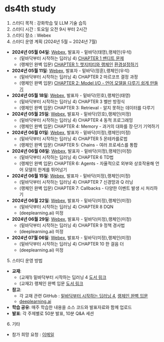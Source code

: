 # ds4th study
1) 스터디 목적 : 강화학습 및 LLM 기술 습득
2) 스터디 시간 : 토요일 오전 9시 부터 2시간
3) 스터디 장소 : Webex
4) 스터디 운영 계획 (2024년 5월 ~ 2024년 7월)
- **2024년 05월 04일**: [Webex](https://lgehq.webex.com/lgehq/e.php?MTID=mec2b0d984b6a169382ed1e42be474e46	), 발표자 - 밑바닥(태영),랭체인(우석)
  - (밑바닥부터 시작하는 딥러닝 4) [CHAPTER 1 밴디트 문제](https://github.com/restful3/ds4th_study/blob/main/source/%EB%B0%91%EB%B0%94%EB%8B%A5%EB%B6%80%ED%84%B0_%EC%8B%9C%EC%9E%91%ED%95%98%EB%8A%94_%EB%94%A5%EB%9F%AC%EB%8B%9D_4/ch01_%EB%B0%B4%EB%94%94%ED%8A%B8_%EB%AC%B8%EC%A0%9C_Song.ipynb)
  - (랭체인 완벽 입문) [CHAPTER 1: 챗지피티와 랭체인](https://github.com/restful3/ds4th_study/blob/main/source/%EB%9E%AD%EC%B2%B4%EC%9D%B8_%EC%99%84%EB%B2%BD_%EC%9E%85%EB%AC%B8/Ch1.%20%EC%B1%97GPT%EC%99%80%20%EB%9E%AD%EC%B2%B4%EC%9D%B8_jeong.ipynb)
[환경설정하기](https://github.com/restful3/ds4th_study/blob/main/source/%EB%9E%AD%EC%B2%B4%EC%9D%B8_%EC%99%84%EB%B2%BD_%EC%9E%85%EB%AC%B8/langchain/langchain%20%ED%99%98%EA%B2%BD%20%EC%84%A4%EC%A0%95.md)
- **2024년 05월 11일**: [Webex](https://lgehq.webex.com/lgehq-ko/j.php?MTID=mf200f5f061fd05faedd2bdd7b5f4f874	), 발표자 - 밑바닥(정훈),랭체인(우석)
  - (밑바닥부터 시작하는 딥러닝 4) CHAPTER 2 마르코프 결정 과정
  - (랭체인 완벽 입문) [CHAPTER 2: Model I/O - 언어 모델을 다루기 쉽게 만들기](https://github.com/restful3/ds4th_study/blob/main/source/%EB%9E%AD%EC%B2%B4%EC%9D%B8_%EC%99%84%EB%B2%BD_%EC%9E%85%EB%AC%B8/Ch2.%20Model%20IO_jeong.ipynb)
- **2024년 05월 18일**: [Webex](https://lgehq.webex.com/lgehq/j.php?MTID=m87953fe1d77cbb7eb8f78d53e7b38e9f	), 발표자 - 밑바닥(민호),랭체인(태영)
  - (밑바닥부터 시작하는 딥러닝 4) CHAPTER 3 벨만 방정식
  - (랭체인 완벽 입문) CHAPTER 3: Retrieval - 알지 못하는 데이터를 다루기
- **2024년 05월 25일**: [Webex](https://lgehq.webex.com/lgehq-ko/j.php?MTID=ma995b7204cff42e96e4fae240a394b06	), 발표자 - 밑바닥(민호),랭체인(미정)
  - (밑바닥부터 시작하는 딥러닝 4) CHAPTER 4 동적 프로그래밍
  - (랭체인 완벽 입문) CHAPTER 4: Memory - 과거의 대화를 장·단기 기억하기
- **2024년 06월 01일**: [Webex](https://lgehq.webex.com/lgehq/j.php?MTID=m62d5b5ffc2a3f265fc4e102c7702935a	), 발표자 - 밑바닥(미정),랭체인(미정)
  - (밑바닥부터 시작하는 딥러닝 4) CHAPTER 5 몬테카를로법
  - (랭체인 완벽 입문) CHAPTER 5: Chains - 여러 프로세스를 통합
- **2024년 06월 08일**: [Webex](https://lgehq.webex.com/lgehq/j.php?MTID=me8df8edb3cf9994a451c99acc1f749ea	), 발표자 - 밑바닥(미정),랭체인(미정)
  - (밑바닥부터 시작하는 딥러닝 4) CHAPTER 6 TD법
  - (랭체인 완벽 입문) CHAPTER 6: Agents - 자율적으로 외부와 상호작용해 언어 모델의 한계를 뛰어넘기
- **2024년 06월 15일**: [Webex](https://lgehq.webex.com/lgehq/j.php?MTID=m739efd0f48677e321961efefbd3f52d8	), 발표자 - 밑바닥(미정),랭체인(미정)
  - (밑바닥부터 시작하는 딥러닝 4) CHAPTER 7 신경망과 Q 러닝
  - (랭체인 완벽 입문) CHAPTER 7: Callbacks - 다양한 이벤트 발생 시 처리하기
- **2024년 06월 22일**: [Webex](https://lgehq.webex.com/lgehq-ko/j.php?MTID=m1bdd981b9382081f01744498781c0a1c	), 발표자 - 밑바닥(미정),랭체인(미정)
  - (밑바닥부터 시작하는 딥러닝 4) CHAPTER 8 DQN
  - (deeplearning.ai) 미정
- **2024년 06월 29일**: [Webex](https://lgehq.webex.com/lgehq/j.php?MTID=ma5e9754fb3c8c1f2bd09d2f98ba7557e	), 발표자 - 밑바닥(미정),랭체인(미정)
  - (밑바닥부터 시작하는 딥러닝 4) CHAPTER 9 정책 경사법
  - (deeplearning.ai) 미정
- **2024년 07월 06일**: [Webex](https://lgehq.webex.com/lgehq/j.php?MTID=m470406a1c6059fbb3dea145ac3425a6b	), 발표자 - 밑바닥(미정),랭체인(미정)
  - (밑바닥부터 시작하는 딥러닝 4) CHAPTER 10 한 걸음 더
  - (deeplearning.ai) 미정
5) 스터디 운영 방법
- **교재**:
  - (교재1) 밑바닥부터 시작하는 딥러닝 4 [도서 링크](https://ridibooks.com/books/443001280)
  - (교재2) 랭체인 완벽 입문 [도서 링크](https://ridibooks.com/books/1160000149)
- **참고**:
  - 각 교재 관련 GitHub : [밑바닥부터 시작하는 딥러닝 4](https://github.com/WegraLee/deep-learning-from-scratch-4), [랭체인 완벽 입문](https://github.com/wikibook/langchain)
  - [deeplearning.ai](https://learn.deeplearning.ai/)
- **학습 공유**: 매주 학습한 내용을 소스 코드와 발표자료와 함께 업로드
- **발표**: 각 주제별로 50분 발표, 10분 Q&A 세션

6) 기타
- 참가 희망 요청 : [이메일](restful3@gmail.com)
